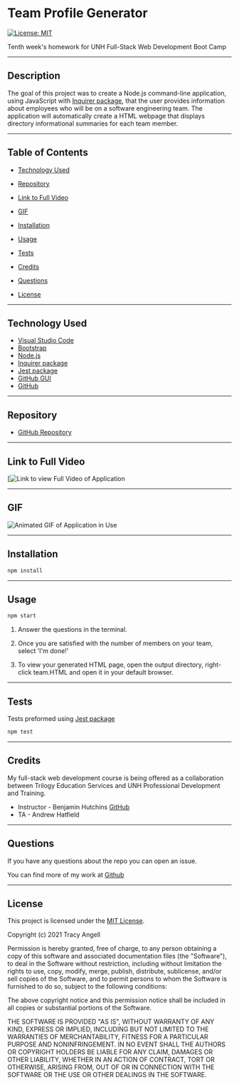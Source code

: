 # Team Profile Generator

[![License: MIT](https://img.shields.io/badge/License-MIT-yellow.svg)](https://opensource.org/licenses/MIT)

Tenth week's homework for UNH Full-Stack Web Development Boot Camp

***

## Description

The goal of this project was to create a Node.js command-line application, using JavaScript with [Inquirer package](https://www.npmjs.com/package/inquirer), that the user provides information about employees who will be on a software engineering team. The application will automatically create a HTML webpage that displays directory informational summaries for each team member.

***

## Table of Contents

- [Technology Used](#technology-used)

- [Repository](#repository)

- [Link to Full Video](#link-to-full-video)

- [GIF](#gif)

- [Installation](#installation)

- [Usage](#usage)

- [Tests](#tests)

- [Credits](#credits)

- [Questions](#questions)

- [License](#license)

***

## Technology Used

- [Visual Studio Code](https://code.visualstudio.com/)
- [Bootstrap](https://getbootstrap.com/)
- [Node.js](https://nodejs.org/en/)
- [Inquirer package](https://www.npmjs.com/package/inquirer)
- [Jest package](https://www.npmjs.com/package/jest)
- [GitHub GUI](https://desktop.github.com/)
- [GitHub](https://www.github.com)

***

## Repository

- [GitHub Repository](https://github.com/tracye1083/Team-Profile-Generator)

***

## Link to Full Video

[![Link to view Full Video of Application](https://drive.google.com/file/d/12EayNTRcEaAzzwg1G8ecxocXsn2mLM3V/view)

***

## GIF

![Animated GIF of Application in Use]()

***

## Installation

~~~javascript
npm install
~~~

***

## Usage

~~~javascript
npm start
~~~

1. Answer the questions in the terminal.

2. Once you are satisfied with the number of members on your team, select 'I'm done!'

3. To view your generated HTML page, open the output directory, right-click team.HTML and open it in your default browser.

***

## Tests

Tests preformed using [Jest package](https://www.npmjs.com/package/jest)

~~~javascript
npm test
~~~

***

## Credits

My full-stack web development course is being offered as a collaboration between Trilogy Education Services and UNH Professional Development and Training.

- Instructor - Benjamin Hutchins [GitHub](https://github.com/benhutchins)
- TA - Andrew Hatfield

***

## Questions

If you have any questions about the repo you can open an issue.

You can find more of my work at [Github](https://www.github.com/tracye1083)

***

## License

This project is licensed under the [MIT License](https://choosealicense.com/licenses/mit).

Copyright (c) 2021 Tracy Angell

Permission is hereby granted, free of charge, to any person obtaining a copy of this software and associated documentation files (the "Software"), to deal in the Software without restriction, including without limitation the rights to use, copy, modify, merge, publish, distribute, sublicense, and/or sell copies of the Software, and to permit persons to whom the Software is furnished to do so, subject to the following conditions:

The above copyright notice and this permission notice shall be included in all copies or substantial portions of the Software.

THE SOFTWARE IS PROVIDED "AS IS", WITHOUT WARRANTY OF ANY KIND, EXPRESS OR IMPLIED, INCLUDING BUT NOT LIMITED TO THE WARRANTIES OF MERCHANTABILITY, FITNESS FOR A PARTICULAR PURPOSE AND NONINFRINGEMENT. IN NO EVENT SHALL THE AUTHORS OR COPYRIGHT HOLDERS BE LIABLE FOR ANY CLAIM, DAMAGES OR OTHER LIABILITY, WHETHER IN AN ACTION OF CONTRACT, TORT OR OTHERWISE, ARISING FROM, OUT OF OR IN CONNECTION WITH THE SOFTWARE OR THE USE OR OTHER DEALINGS IN THE
SOFTWARE.
